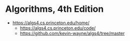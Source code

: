 
# Algorithms, 4th Edition
- https://algs4.cs.princeton.edu/home/
  - https://algs4.cs.princeton.edu/code/
  - https://github.com/kevin-wayne/algs4/tree/master

